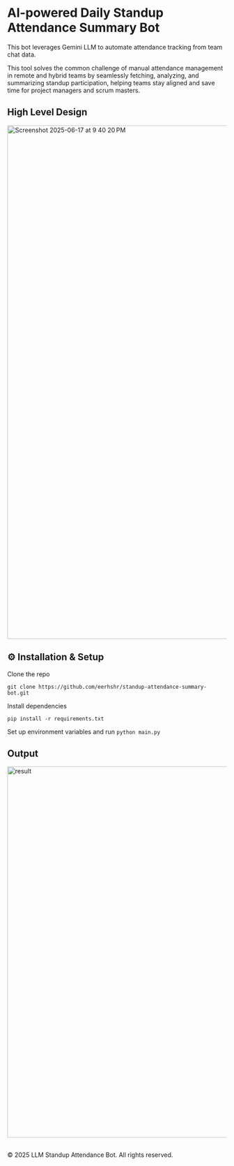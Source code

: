 # AI-powered Daily Standup Attendance Summary Bot

This bot leverages Gemini LLM to automate attendance tracking from team chat data. </br>

This tool solves the common challenge of manual attendance management in remote and hybrid teams by seamlessly fetching, analyzing, and summarizing standup participation, helping teams stay aligned and save time for project managers and scrum masters.

## High Level Design

<img width="1176" alt="Screenshot 2025-06-17 at 9 40 20 PM" src="https://github.com/user-attachments/assets/b90439fc-76ca-4a8b-b25e-ae34e9c66012" />

## ⚙️ Installation & Setup

Clone the repo
```
git clone https://github.com/eerhshr/standup-attendance-summary-bot.git
```

Install dependencies
```
pip install -r requirements.txt
```

Set up environment variables and run `python main.py`<br>

## Output
<img width="850" alt="result" src="https://github.com/user-attachments/assets/432fbbf3-c70a-4933-acdf-3856b795f0eb" />

<br>
<br>

© 2025 LLM Standup Attendance Bot. All rights reserved.
